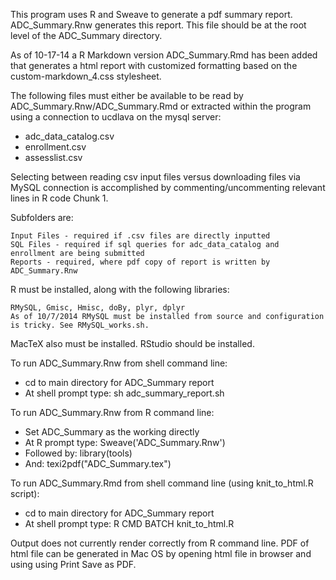   This program uses R and Sweave to generate a pdf summary report. ADC_Summary.Rnw generates this report. This file should be at the root level of the ADC_Summary directory.  
  
  As of 10-17-14 a R Markdown version ADC_Summary.Rmd has been added that generates a html report with customized formatting based on the custom-markdown_4.css stylesheet.
  
  The following files must either be available to be read by ADC_Summary.Rnw/ADC_Summary.Rmd or extracted within the program using a connection to ucdlava on the mysql server:
  
  * adc_data_catalog.csv
  * enrollment.csv
  * assesslist.csv
  
  Selecting between reading csv input files versus downloading files via MySQL
  connection is accomplished by commenting/uncommenting relevant lines in
  R code Chunk 1.
  
Subfolders are: 
  
    Input Files - required if .csv files are directly inputted
    SQL Files - required if sql queries for adc_data_catalog and enrollment are being submitted
    Reports - required, where pdf copy of report is written by ADC_Summary.Rnw

R must be installed, along with the following libraries: 
    
    RMySQL, Gmisc, Hmisc, doBy, plyr, dplyr
    As of 10/7/2014 RMySQL must be installed from source and configuration is tricky. See RMySQL_works.sh.
MacTeX also must be installed.
RStudio should be installed.

To run ADC_Summary.Rnw from shell command line:

  * cd to main directory for ADC_Summary report
  * At shell prompt type: sh adc_summary_report.sh
  
To run ADC_Summary.Rnw from R command line:

  * Set ADC_Summary as the working  directly
  * At R prompt type: Sweave('ADC_Summary.Rnw')
  * Followed by: library(tools)
  * And: texi2pdf("ADC_Summary.tex")

To run ADC_Summary.Rmd from shell command line (using knit_to_html.R script):

  * cd to main directory for ADC_Summary report
  * At shell prompt type: R CMD BATCH knit_to_html.R
  
Output does not currently render correctly from R command line. PDF of html file
can be generated in Mac OS by opening html file in browser and using using 
Print Save as PDF.

